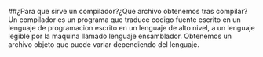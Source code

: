 ##¿Para que sirve un compilador?¿Que archivo obtenemos tras compilar?
Un compilador es un programa que traduce codigo fuente escrito en un lenguaje de programacion escrito en un lenguaje de alto nivel, a un lenguaje legible por la maquina llamado lenguaje ensamblador. Obtenemos un archivo objeto que puede variar dependiendo del lenguaje.
